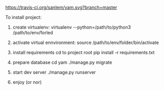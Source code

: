 https://travis-ci.org/sanlem/yam.svg?branch=master

To install project:
1. create virtualenv:
virtualenv --python=/path/to/python3 /path/to/env/forled

2. activate virtual ennvironment:
source /path/to/env/folder/bin/activate

3. install requirements
cd to project root
pip install -r requirements.txt

4. prepare database
cd yam
./manage.py migrate

5. start dev server
./manage.py runserver

6. enjoy (or nor)
